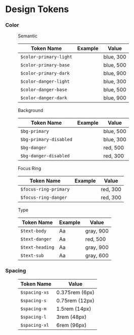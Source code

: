 # Design Tokens

### Color
<figure class="ods-table--figure">
  <figcaption class="ods-table--figcaption">
    Semantic
  </figcaption>
  <table class="ods-table">
    <thead>
      <tr>
        <th scope="column">Token Name</th>
        <th scope="column">Example</th>
        <th scope="column">Value</th>
      </tr>
    </thead>
    <tbody>
      <tr>
        <td class="is-ods-table-checkbox"><div><code>$color-primary-light</code></div></td>
        <td><span class="sample-token sample-token--color-primary-light"></span></td>
        <td>blue, 300</td>
      </tr>
      <tr>
        <td><code>$color-primary-base</code></td>
        <td><span class="sample-token sample-token--color-primary-base"></span></td>
        <td>blue, 500</td>
      </tr>
      <tr>
        <td><code>$color-primary-dark</code></td>
        <td><span class="sample-token sample-token--color-primary-dark"></span></td>
        <td>blue, 900</td>
      </tr>
      <tr>
        <td><code>$color-danger-light</code></td>
        <td><span class="sample-token sample-token--color-danger-light"></span></td>
        <td>blue, 300</td>
      </tr>
      <tr>
        <td><code>$color-danger-base</code></td>
        <td><span class="sample-token sample-token--color-danger-base"></span></td>
        <td>blue, 500</td>
      </tr>
      <tr>
        <td><code>$color-danger-dark</code></td>
        <td><span class="sample-token sample-token--color-danger-dark"></span></td>
        <td>blue, 900</td>
      </tr>
    </tbody>
  </table>
</figure>


<figure class="ods-table--figure">
  <figcaption class="ods-table--figcaption">
    Background
  </figcaption>
  <table class="ods-table">
    <thead>
      <tr>
        <th scope="column">Token Name</th>
        <th scope="column">Example</th>
        <th scope="column">Value</th>
      </tr>
    </thead>
    <tbody>
      <tr>
        <td><code>$bg-primary</code></td>
        <td><span class="sample-token sample-token--color-primary-bg"></span></td>
        <td>blue, 500</td>
      </tr>
      <tr>
        <td><code>$bg-primary-disabled</code></td>
        <td><span class="sample-token sample-token--color-primary-bg-disabled"></span></td>
        <td>blue, 300</td>
      </tr>
      <tr>
        <td><code>$bg-danger</code></td>
        <td><span class="sample-token sample-token--color-danger-bg"></span></td>
        <td>red, 500</td>
      </tr>
      <tr>
        <td><code>$bg-danger-disabled</code></td>
        <td><span class="sample-token sample-token--color-danger-bg-disabled"></span></td>
        <td>red, 300</td>
      </tr>
    </tbody>
  </table>
</figure>

<figure class="ods-table--figure">
  <figcaption class="ods-table--figcaption">
    Focus Ring
  </figcaption>
  <table class="ods-table">
    <thead>
      <tr>
        <th scope="column">Token Name</th>
        <th scope="column">Example</th>
        <th scope="column">Value</th>
      </tr>
    </thead>
    <tbody>
      <tr>
        <td><code>$focus-ring-primary</code></td>
        <td><span class="sample-token sample-token--color-primary-outline"></span></td>
        <td>red, 300</td>
      </tr>
      <tr>
        <td><code>$focus-ring-danger</code></td>
        <td><span class="sample-token sample-token--color-danger-outline"></span></td>
        <td>red, 300</td>
      </tr>
    </tbody>
  </table>
</figure>

<figure class="ods-table--figure">
  <figcaption class="ods-table--figcaption">
    Type
  </figcaption>
  <table class="ods-table">
    <thead>
      <tr>
        <th scope="column">Token Name</th>
        <th scope="column">Example</th>
        <th scope="column">Value</th>
      </tr>
    </thead>
    <tbody>
      <tr>
        <td><code>$text-body</code></td>
        <td><span class="sample-token sample-token--text-body">Aa</span></td>
        <td>gray, 900</td>
      </tr>
      <tr>
        <td><code>$text-danger</code></td>
        <td><span class="sample-token sample-token--text-danger">Aa</span></td>
        <td>red, 500</td>
      </tr>
      <tr>
        <td><code>$text-heading</code></td>
        <td><span class="sample-token sample-token--text-heading">Aa</span></td>
        <td>gray, 900</td>
      </tr>
      <tr>
        <td><code>$text-sub</code></td>
        <td><span class="sample-token sample-token--text-sub">Aa</span></td>
        <td>gray, 600</td>
      </tr>
    </tbody>
  </table>
</figure>

### Spacing

<figure class="ods-table--figure">
  <!-- <figcaption class="ods-table--figcaption">
    Spacing
  </figcaption> -->
  <table class="ods-table">
    <thead>
      <tr>
        <th scope="column">Token Name</th>
        <th scope="column">Value</th>
      </tr>
    </thead>
    <tbody>
      <tr>
        <td><code>$spacing-xs</code></td>
        <td>0.375rem (6px)</td>
      </tr>
      <tr>
        <td><code>$spacing-s</code></td>
        <td>0.75rem (12px)</td>
      </tr>
      <tr>
        <td><code>$spacing-m</code></td>
        <td>1.5rem (14px)</td>
      </tr>
      <tr>
        <td><code>$spacing-l</code></td>
        <td>3rem (48px)</td>
      </tr>
      <tr>
        <td><code>$spacing-xl</code></td>
        <td>6rem (96px)</td>
      </tr>
    </tbody>
  </table>
</figure>
